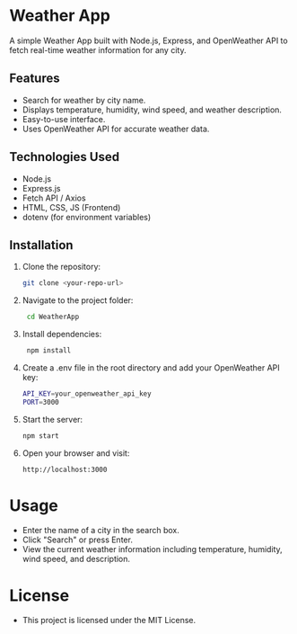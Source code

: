 # Weather App

A simple Weather App built with Node.js, Express, and OpenWeather API to fetch real-time weather information for any city.

## Features
- Search for weather by city name.
- Displays temperature, humidity, wind speed, and weather description.
- Easy-to-use interface.
- Uses OpenWeather API for accurate weather data.

## Technologies Used
- Node.js
- Express.js
- Fetch API / Axios
- HTML, CSS, JS (Frontend)
- dotenv (for environment variables)

## Installation
1. Clone the repository:  
   ```bash
   git clone <your-repo-url>
   
2. Navigate to the project folder:
   ```bash
    cd WeatherApp
   
3. Install dependencies:
   ```bash
    npm install
   
4. Create a .env file in the root directory and add your OpenWeather API key:
    ```bash
    API_KEY=your_openweather_api_key
    PORT=3000

5.  Start the server:
    ```bash
    npm start

6.  Open your browser and visit:
    ```bash
    http://localhost:3000
# Usage
- Enter the name of a city in the search box.
- Click "Search" or press Enter.
- View the current weather information including temperature, humidity, wind speed, and description.

# License
- This project is licensed under the MIT License.
